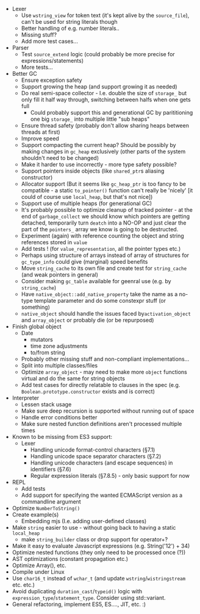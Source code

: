* Lexer
    - Use `wstring_view` for token text (it's kept alive by the `source_file`), can't be used for string literals though
    - Better handling of e.g. number literals..
    - Missing stuff?
    - Add more test cases...
* Parser
    - Test `source_extend` logic (could probably be more precise for expressions/statements)
    - More tests...
* Better GC
    - Ensure exception safety
    - Support growing the heap (and support growing it as needed)
    - Do real semi-space collector - I.e. double the size of `storage_` but only fill it half way through, switching between halfs when one gets full
        - Could probably support this and generational GC by parititioning one big `storage_` into multiple little "sub heaps"
    - Ensure thread safety (probably don't allow sharing heaps between threads at first)
    - Improve speed
    - Support compacting the current heap? Should be possibly by making changes in `gc_heap` exclusively (other parts of the system shouldn't need to be changed)
    - Make it harder to use incorrectly - more type safety possible?
    - Support pointers inside objects (like `shared_ptr`s aliasing constructor)
    - Allocator support (But it seems like `gc_heap_ptr` is too fancy to be compatible - a static `to_pointer()` function can't really be 'nicely' [it could of course use `local_heap`, but that's not nice])
    - Support use of multiple heaps (for generational GC)
    - It's probably possible to optimize cleanup of tracked pointer - at the end of `garbage_collect` we should know which pointers are getting detached, temporarily turn `deatch` into a NO-OP and just clear the part of the `pointers_` array we know is going to be destructed.
    - Experiment (again) with reference counting the object and string references stored in `value`
    - Add tests ! (for `value_representation`, all the pointer types etc.)
    - Perhaps using structure of arrays instead of array of structures for `gc_type_info` could give (marginal) speed benefits
    - Move `string_cache` to its own file and create test for `string_cache` (and weak pointers in general)
    - Consider making `gc_table` available for geenral use (e.g. by `string_cache`)
    - Have `native_object::add_native_property` take the name as a no-type template parameter and do some constexpr stuff (or something)
    - `native_object` should handle the issues faced by`activation_object` and `array_object` or probably die (or be repurposed)
* Finish global object
    - Date
        - mutators
        - time zone adjustments
        - to/from string
    - Probably other missing stuff and non-compliant implementations...
    - Split into multiple classes/files
    - Optimize `array_object` - may need to make more `object` functions virtual and do the same for string objects
    - Add test cases for directly relatable to clauses in the spec (e.g. `Boolean.prototype.constructor` exists and is correct)
* Interpreter
    - Lessen stack usage
    - Make sure deep recursion is supported without running out of space
    - Handle error conditions better
    - Make sure nested function definitions aren't processed multiple times
* Known to be missing from ES3 support:
    - Lexer
        * Handling unicode format-control characters (§7.1)
        * Handling unicode space separator characters (§7.2)
        * Handling unicode characters (and escape sequences) in identifiers (§7.6)
        * Regular expression literals (§7.8.5) - only basic support for now
* REPL
    - Add tests
    - Add support for specifying the wanted ECMAScript version as a commandline argument
* Optimize `NumberToString()`
* Create example(s)
    - Embedding mjs (I.e. adding user-defined classes)
* Make `string` easier to use - without going back to having a static `local_heap`
    - make `string_builder` class or drop support for operator+?
* Make it easy to evaluate Javascript expressions (e.g. String('12') + 34)
* Optimize nested functions (they only need to be processed once (?))
* AST optimizations (constant propagation etc.)
* Optimize Array(), etc.
* Compile under Linux
* Use `char16_t` instead of `wchar_t` (and update `wstring`/`wistringstream` etc. etc.)
* Avoid duplicating `duration_cast`/`typeid()` logic with `expression_type`/`statement_type`. Consider using std::variant.
* General refactoring, implement ES5, ES...., JIT, etc. :)
